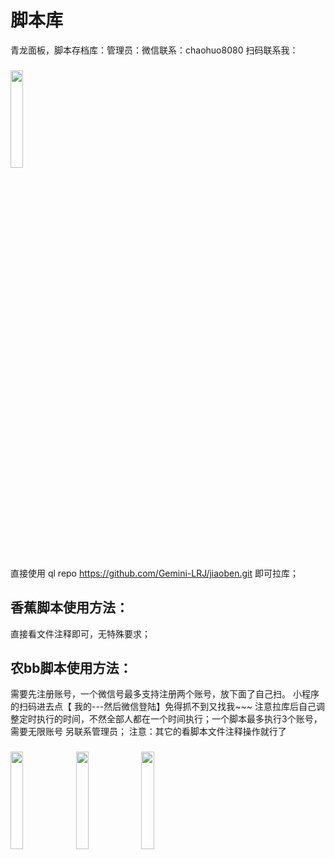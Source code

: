 # 脚本库
青龙面板，脚本存档库：管理员：微信联系：chaohuo8080
扫码联系我：
###

<img src="https://files.mdnice.com/user/31056/68bac087-bf86-4dbb-959d-018f7c338844.jpg"   width="20%">

直接使用 ql repo https://github.com/Gemini-LRJ/jiaoben.git  即可拉库；

## 香蕉脚本使用方法：
直接看文件注释即可，无特殊要求；

## 农bb脚本使用方法：
需要先注册账号，一个微信号最多支持注册两个账号，放下面了自己扫。
小程序的扫码进去点【 我的---然后微信登陆】免得抓不到又找我~~~
注意拉库后自己调整定时执行的时间，不然全部人都在一个时间执行；一个脚本最多执行3个账号，需要无限账号 另联系管理员；
注意：其它的看脚本文件注释操作就行了
###
<img src="https://files.mdnice.com/user/31056/176c9a8c-cc20-4a05-a41c-bf694deb3965.PNG"   width="20%">
<img src="https://files.mdnice.com/user/31056/1848d576-e1b3-43e4-9cc8-20c3b485b1b4.PNG"   width="20%">
<img src="https://files.mdnice.com/user/31056/3fc1a228-6386-42f4-9d4a-4bfdb1bb61d3.PNG"   width="20%">


